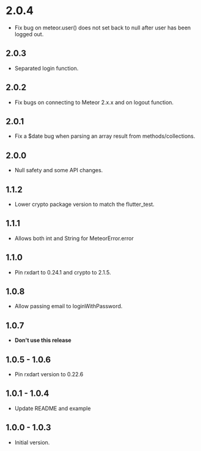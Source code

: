 # 2.0.4
- Fix bug on meteor.user() does not set back to null after user has been logged out.
## 2.0.3
- Separated login function.

## 2.0.2
- Fix bugs on connecting to Meteor 2.x.x and on logout function.

## 2.0.1
- Fix a $date bug when parsing an array result from methods/collections.

## 2.0.0
- Null safety and some API changes.

## 1.1.2
- Lower crypto package version to match the flutter_test.

## 1.1.1
- Allows both int and String for MeteorError.error

## 1.1.0

- Pin rxdart to 0.24.1 and crypto to 2.1.5.

## 1.0.8

- Allow passing email to loginWithPassword.

## 1.0.7

- **Don't use this release**

## 1.0.5 - 1.0.6

- Pin rxdart version to 0.22.6

## 1.0.1 - 1.0.4

- Update README and example

## 1.0.0 - 1.0.3

- Initial version.
